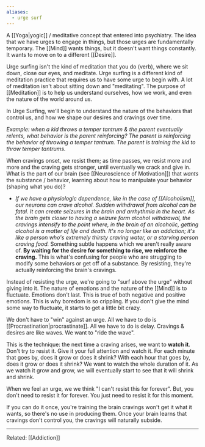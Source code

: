 ```yaml
---
aliases:
  - urge surf
---
```

A [[Yoga|yogic]] / meditative concept that entered into psychiatry. The idea that we have urges to engage in things, but those urges are fundamentally temporary. The [[Mind]] wants things, but it doesn't want things constantly. It wants to move on to a different [[Desire]].

Urge surfing isn't the kind of meditation that you do (verb), where we sit down, close our eyes, and meditate. Urge surfing is a different kind of meditation practice that requires us to have some urge to begin with. A lot of meditation isn't about sitting down and "meditating".  The purpose of [[Meditation]] is to help us understand ourselves, how we work, and even the nature of the world around us.

In Urge Surfing, we'll begin to understand the nature of the behaviors that control us, and how we shape our desires and cravings over time.

*Example: when a kid throws a temper tantrum & the parent eventually relents, what behavior is the parent reinforcing? The parent is reinforcing the behavior of throwing a temper tantrum. The parent is training the kid to throw temper tantrums.*

When cravings onset, we resist them; as time passes, we resist more and more and the craving gets stronger, until eventually we crack and give in. What is the part of our brain (see [[Neuroscience of Motivation]]) that *wants* the substance / behavior, learning about how to manipulate your behavior (shaping what you do)?
- *If we have a physiologic dependence, like in the case of [[Alcoholism]], our neurons can crave alcohol. Sudden withdrawal from alcohol can be fatal. It can create seizures in the brain and arrhythmia in the heart. As the brain gets closer to having a seizure form alcohol withdrawal, the cravings intensify to the point where, in the brain of an alcoholic, getting alcohol is a matter of life and death. It's no longer like an addiction; it's like a person who's extremely thirsty craving water, or a starving person craving food.*
Something subtle happens which we aren't really aware of. **By waiting for the desire for something to rise, we reinforce the craving.** This is what's confusing for people who are struggling to modify some behaviors or get off of a substance. By resisting, they're actually reinforcing the brain's cravings.

Instead of resisting the urge, we're going to "surf above the urge" without giving into it.
The nature of emotions and the nature of the [[Mind]] is to fluctuate. Emotions don't last. This is true of both negative and positive emotions. This is why boredom is so crippling. If you don't give the mind some way to fluctuate, it starts to get a little bit crazy.

We don't have to "win" against an urge. All we have to do is [[Procrastination|procrastinate]]. All we have to do is delay. Cravings & desires are like waves. We want to "ride the wave".

This is the technique: the next time a craving arises, we want to **watch it**. Don't try to resist it. Give it your full attention and watch it. For each minute that goes by, does it grow or does it shrink? With each hour that goes by, does it grow or does it shrink? We want to watch the whole duration of it. As we watch it grow and grow, we will eventually start to see that it will shrink and shrink.

When we feel an urge, we we think "I can't resist this for forever". But, you don't need to resist it for forever. You just need to resist it for this moment.

If you can do it once, you're training the brain cravings won't get it what it wants, so there's no use in producing them. Once your brain learns that cravings don't control you, the cravings will naturally subside.

---
Related: [[Addiction]]